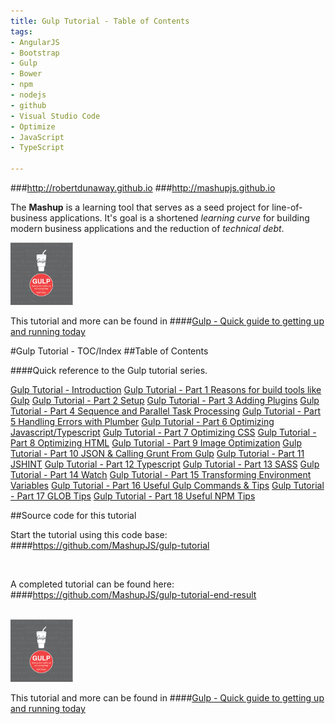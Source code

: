 ```yaml
---
title: Gulp Tutorial - Table of Contents
tags: 
- AngularJS
- Bootstrap
- Gulp
- Bower
- npm
- nodejs
- github
- Visual Studio Code
- Optimize
- JavaScript
- TypeScript

---
```


###http://robertdunaway.github.io
###http://mashupjs.github.io


The **Mashup** is a learning tool that serves as a seed project for line-of-business applications.  It's goal is a shortened *learning curve* for building modern business applications and the reduction of *technical debt*.
<br>

 <img src="https://raw.githubusercontent.com/MashupJS/mashupjs.docs/master/docs/mashupWorkflow/gulp/bookcoverimage.PNG" alt="Smiley face" height="100" width="100"> 

This tutorial and more can be found in
####[Gulp - Quick guide to getting up and running today](http://www.amazon.com/Gulp-Quick-guide-getting-running-ebook/dp/B010NXMFF6/)

#Gulp Tutorial - TOC/Index
##Table of Contents


####Quick reference to the Gulp tutorial series.



[Gulp Tutorial - Introduction](http://tinyurl.com/gulp-tutorial-intro)
[Gulp Tutorial - Part 1 Reasons for build tools like Gulp](http://tinyurl.com/gulp-tutorial-part-1)
[Gulp Tutorial - Part 2 Setup](http://tinyurl.com/gulp-tutorial-part-2)
[Gulp Tutorial - Part 3 Adding Plugins](http://tinyurl.com/gulp-tutorial-part-3)
[Gulp Tutorial - Part 4 Sequence and Parallel Task Processing](http://tinyurl.com/gulp-tutorial-part-4)
[Gulp Tutorial - Part 5 Handling Errors with Plumber](http://tinyurl.com/gulp-tutorial-part-5)
[Gulp Tutorial - Part 6 Optimizing Javascript/Typescript](http://tinyurl.com/gulp-tutorial-part-6)
[Gulp Tutorial - Part 7 Optimizing CSS](http://tinyurl.com/gulp-tutorial-part-7)
[Gulp Tutorial - Part 8 Optimizing HTML](http://tinyurl.com/gulp-tutorial-part-8)
[Gulp Tutorial - Part 9 Image Optimization](http://tinyurl.com/gulp-tutorial-part-9)
[Gulp Tutorial - Part 10 JSON & Calling Grunt From Gulp](http://tinyurl.com/gulp-tutorial-part-10)
[Gulp Tutorial - Part 11 JSHINT](http://tinyurl.com/gulp-tutorial-part-11)
[Gulp Tutorial - Part 12 Typescript](http://tinyurl.com/gulp-tutorial-part-12)
[Gulp Tutorial - Part 13 SASS](http://tinyurl.com/gulp-tutorial-part-13)
[Gulp Tutorial - Part 14 Watch](http://tinyurl.com/gulp-tutorial-part-14)
[Gulp Tutorial - Part 15 Transforming Environment Variables](http://tinyurl.com/gulp-tutorial-part-15)
[Gulp Tutorial - Part 16 Useful Gulp Commands & Tips](http://tinyurl.com/gulp-tutorial-part-16)
[Gulp Tutorial - Part 17 GLOB Tips](http://tinyurl.com/gulp-tutorial-part-17)
[Gulp Tutorial - Part 18 Useful NPM Tips](http://tinyurl.com/gulp-tutorial-part-18)


##Source code for this tutorial


Start the tutorial using this code base:  
####https://github.com/MashupJS/gulp-tutorial

<br>

A completed tutorial can be found here:  
####https://github.com/MashupJS/gulp-tutorial-end-result

<br>

 <img src="https://raw.githubusercontent.com/MashupJS/mashupjs.docs/master/docs/mashupWorkflow/gulp/bookcoverimage.PNG" alt="Smiley face" height="100" width="100"> 

This tutorial and more can be found in
####[Gulp - Quick guide to getting up and running today](http://www.amazon.com/Gulp-Quick-guide-getting-running-ebook/dp/B010NXMFF6/)